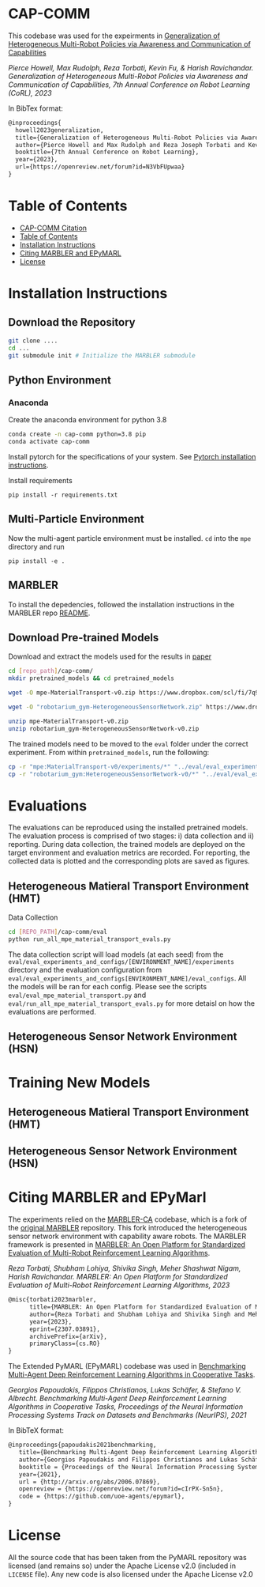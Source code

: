 # CAP-COMM
This codebase was used for the expeirments in [Generalization of Heterogeneous Multi-Robot Policies via Awareness and Communication of Capabilities](https://openreview.net/forum?id=N3VbFUpwaa&referrer=%5BAuthor%20Console%5D(%2Fgroup%3Fid%3Drobot-learning.org%2FCoRL%2F2023%2FConference%2FAuthors%23your-submissions))

*Pierce Howell, Max Rudolph, Reza Torbati, Kevin Fu, & Harish Ravichandar. Generalization of Heterogeneous Multi-Robot Policies via Awareness and Communication of Capabilities, 7th Annual Conference on Robot Learning (CoRL), 2023*

In BibTex format:
```tex
@inproceedings{
  howell2023generalization,
  title={Generalization of Heterogeneous Multi-Robot Policies via Awareness and Communication of Capabilities},
  author={Pierce Howell and Max Rudolph and Reza Joseph Torbati and Kevin Fu and Harish Ravichandar},
  booktitle={7th Annual Conference on Robot Learning},
  year={2023},
  url={https://openreview.net/forum?id=N3VbFUpwaa}
}
```


# Table of Contents
- [CAP-COMM Citation](#cap-comm)
- [Table of Contents](#table-of-contents)
- [Installation Instructions](#installation-instructions)
- [Citing MARBLER and EPyMARL](#citing-marbler-and-epymarl)
- [License](#license)

# Installation Instructions
## Download the Repository
```bash
git clone ....
cd ...
git submodule init # Initialize the MARBLER submodule
```


## Python Environment
### Anaconda

Create the anaconda environment for python 3.8
```bash
conda create -n cap-comm python=3.8 pip
conda activate cap-comm
```

Install pytorch for the specifications of your system. See [Pytorch installation instructions](https://pytorch.org/).

Install requirements
```
pip install -r requirements.txt
```

## Multi-Particle Environment
Now the multi-agent particle environment must be installed. `cd` into the `mpe` directory and run
```
pip install -e .
```

## MARBLER
To install the depedencies, followed the installation instructions in the MARBLER repo [README](https://github.com/GT-STAR-Lab/MARBLER).


## Download Pre-trained Models

Download and extract the models used for the results in [paper](https://openreview.net/forum?id=N3VbFUpwaa&referrer=%5BAuthor%20Console%5D(%2Fgroup%3Fid%3Drobot-learning.org%2FCoRL%2F2023%2FConference%2FAuthors%23your-submissions)) 

```bash
cd [repo_path]/cap-comm/
mkdir pretrained_models && cd pretrained_models

wget -O mpe-MaterialTransport-v0.zip https://www.dropbox.com/scl/fi/7q9yxveugls2udligm453/mpe-MaterialTransport-v0.zip?rlkey=6xfl9s3wyiyw58meu92w5yylh&dl=0

wget -O "robotarium_gym-HeterogeneousSensorNetwork.zip" https://www.dropbox.com/scl/fi/eosst3qs2artsfo1sxlwx/robotarium_gym-HeterogeneousSensorNetwork-v0.zip?rlkey=fsok69570xir1c49sccqfetm6&dl=0

unzip mpe-MaterialTransport-v0.zip
unzip robotarium_gym-HeterogeneousSensorNetwork-v0.zip

```

The trained models need to be moved to the `eval` folder under the correct experiment. From within `pretrained_models`, run the following:

```bash
cp -r "mpe:MaterialTransport-v0/experiments/*" "../eval/eval_experiments_and_configs/mpe:MaterialTransport-v0/experiments/"
cp -r "robotarium_gym:HeterogeneousSensorNetwork-v0/*" "../eval/eval_experiments_and_configs/robotarium_gym:HeterogeneousSensorNetwork-v0/experiments/"
```

# Evaluations
The evaluations can be reproduced using the installed pretrained models. The evaluation process is comprised of two stages: i) data collection and ii) reporting. During data collection,
the trained models are deployed on the target environment and evaluation metrics are recorded. For reporting, the collected data is plotted and the corresponding plots are saved as figures.  

## Heterogeneous Matieral Transport Environment (HMT)
Data Collection
```bash
cd [REPO_PATH]/cap-comm/eval
python run_all_mpe_material_transport_evals.py 
```
The data collection script will load models (at each seed) from the `eval/eval_experiments_and_configs/[ENVIRONMENT_NAME]/experiments` directory and the evaluation configuration from `eval/eval_experiments_and_configs[ENVIRONMENT_NAME]/eval_configs`. All the models will be ran for each config. Please see the scripts `eval/eval_mpe_material_transport.py` and `eval/run_all_mpe_material_transport_evals.py` for more detaisl on how the evaluations are performed.


## Heterogeneous Sensor Network Environment (HSN)

# Training New Models

## Heterogeneous Matieral Transport Environment (HMT)

## Heterogeneous Sensor Network Environment (HSN)



# Citing MARBLER and EPyMarl
The experiments relied on the [MARBLER-CA](https://github.com/GT-STAR-Lab/MARBLER-CA) codebase, which is a fork of the [original MARBLER](https://github.com/GT-STAR-Lab/MARBLER) repository. This fork introduced the heterogeneous sensor network environment with capability aware robots. The MARBLER framework is presented in [MARBLER: An Open Platform for Standardized Evaluation of Multi-Robot Reinforcement Learning Algorithms](https://arxiv.org/abs/2307.03891).

*Reza Torbati, Shubham Lohiya, Shivika Singh, Meher Shashwat Nigam, Harish Ravichandar. MARBLER: An Open Platform for Standardized Evaluation of Multi-Robot Reinforcement Learning Algorithms, 2023*

```tex
@misc{torbati2023marbler,
      title={MARBLER: An Open Platform for Standardized Evaluation of Multi-Robot Reinforcement Learning Algorithms}, 
      author={Reza Torbati and Shubham Lohiya and Shivika Singh and Meher Shashwat Nigam and Harish Ravichandar},
      year={2023},
      eprint={2307.03891},
      archivePrefix={arXiv},
      primaryClass={cs.RO}
}
```

The Extended PyMARL (EPyMARL) codebase was used in [Benchmarking Multi-Agent Deep Reinforcement Learning Algorithms in Cooperative Tasks](https://arxiv.org/abs/2006.07869).

*Georgios Papoudakis, Filippos Christianos, Lukas Schäfer, & Stefano V. Albrecht. Benchmarking Multi-Agent Deep Reinforcement Learning Algorithms in Cooperative Tasks, Proceedings of the Neural Information Processing Systems Track on Datasets and Benchmarks (NeurIPS), 2021*

In BibTeX format:

```tex
@inproceedings{papoudakis2021benchmarking,
   title={Benchmarking Multi-Agent Deep Reinforcement Learning Algorithms in Cooperative Tasks},
   author={Georgios Papoudakis and Filippos Christianos and Lukas Schäfer and Stefano V. Albrecht},
   booktitle = {Proceedings of the Neural Information Processing Systems Track on Datasets and Benchmarks (NeurIPS)},
   year={2021},
   url = {http://arxiv.org/abs/2006.07869},
   openreview = {https://openreview.net/forum?id=cIrPX-Sn5n},
   code = {https://github.com/uoe-agents/epymarl},
}
```

# License
All the source code that has been taken from the PyMARL repository was licensed (and remains so) under the Apache License v2.0 (included in `LICENSE` file).
Any new code is also licensed under the Apache License v2.0
